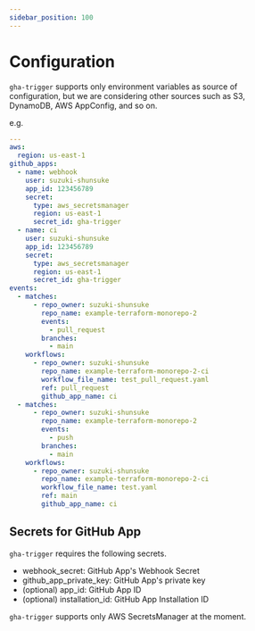 ```yaml
---
sidebar_position: 100
---
```


# Configuration

`gha-trigger` supports only environment variables as source of configuration,
but we are considering other sources such as S3, DynamoDB, AWS AppConfig, and so on.

e.g.

```yaml
---
aws:
  region: us-east-1
github_apps:
  - name: webhook
    user: suzuki-shunsuke
    app_id: 123456789
    secret:
      type: aws_secretsmanager
      region: us-east-1
      secret_id: gha-trigger
  - name: ci
    user: suzuki-shunsuke
    app_id: 123456789
    secret:
      type: aws_secretsmanager
      region: us-east-1
      secret_id: gha-trigger
events:
  - matches:
      - repo_owner: suzuki-shunsuke
        repo_name: example-terraform-monorepo-2
        events:
          - pull_request
        branches:
          - main
    workflows:
      - repo_owner: suzuki-shunsuke
        repo_name: example-terraform-monorepo-2-ci
        workflow_file_name: test_pull_request.yaml
        ref: pull_request
        github_app_name: ci
  - matches:
      - repo_owner: suzuki-shunsuke
        repo_name: example-terraform-monorepo-2
        events:
          - push
        branches:
          - main
    workflows:
      - repo_owner: suzuki-shunsuke
        repo_name: example-terraform-monorepo-2-ci
        workflow_file_name: test.yaml
        ref: main
        github_app_name: ci
```

## Secrets for GitHub App

`gha-trigger` requires the following secrets.

- webhook_secret: GitHub App's Webhook Secret
- github_app_private_key: GitHub App's private key
- (optional) app_id: GitHub App ID
- (optional) installation_id: GitHub App Installation ID

`gha-trigger` supports only AWS SecretsManager at the moment.
